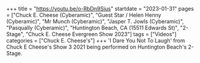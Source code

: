 +++
title = "https://youtu.be/o-RbDn9Sius"
startdate = "2023-01-31"
pages = ["Chuck E. Cheese (Cyberamic)", "Guest Star / Helen Henny (Cyberamic)", "Mr Munch (Cyberamic)", "Jasper T. Jowls (Cyberamic)", "Pasqually (Cyberamic)", "Huntington Beach, CA (15511 Edwards St)", "2-Stage", "Chuck E. Cheese Evergreen Show 2023"]
tags = ["Videos"]
categories = ["Chuck E. Cheese's"]
+++
'I Dare You Not To Laugh' from Chuck E Cheese's Show 3 2021 being performed on Huntington Beach's 2-Stage.
